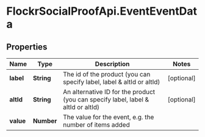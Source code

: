 # FlockrSocialProofApi.EventEventData

## Properties
Name | Type | Description | Notes
------------ | ------------- | ------------- | -------------
**label** | **String** | The id of the product (you can specify label, label &amp; altId or altId) | [optional] 
**altId** | **String** | An alternative ID for the product (you can specify label, label &amp; altId or altId) | [optional] 
**value** | **Number** | The value for the event, e.g. the number of items added | 
